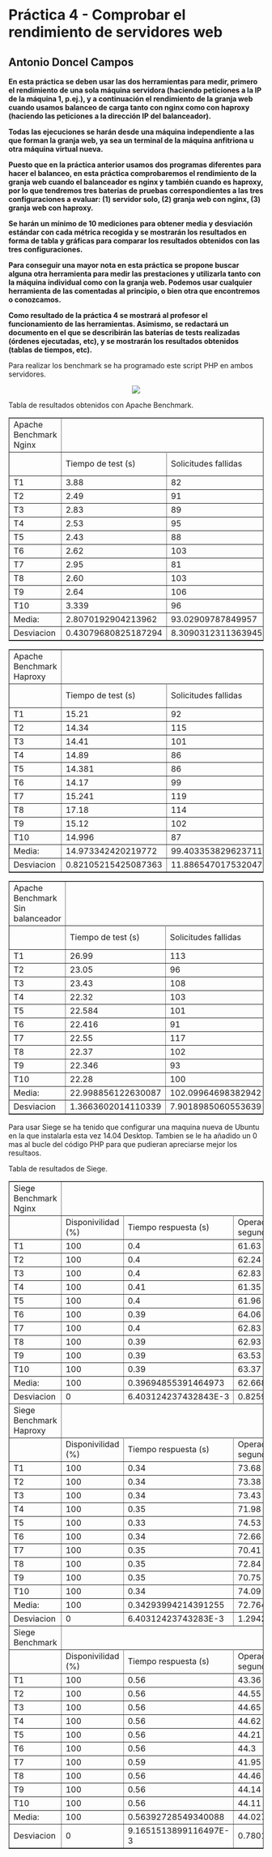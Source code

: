 Práctica 4 - Comprobar el rendimiento de servidores web
==================================================
Antonio Doncel Campos
--------------------------------------------------

**En esta práctica se deben usar las dos herramientas para medir, primero el
rendimiento de una sola máquina servidora (haciendo peticiones a la IP de la máquina
1, p.ej.), y a continuación el rendimiento de la granja web cuando usamos balanceo de
carga tanto con nginx como con haproxy (haciendo las peticiones a la dirección IP del
balanceador).**

**Todas las ejecuciones se harán desde una máquina independiente a las que forman la
granja web, ya sea un terminal de la máquina anfitriona u otra máquina virtual nueva.**

**Puesto que en la práctica anterior usamos dos programas diferentes para hacer el
balanceo, en esta práctica comprobaremos el rendimiento de la granja web cuando el
balanceador es nginx y también cuando es haproxy, por lo que tendremos tres
baterías de pruebas correspondientes a las tres configuraciones a evaluar: (1) servidor
solo, (2) granja web con nginx, (3) granja web con haproxy.**

**Se harán un mínimo de 10 mediciones para obtener media y desviación estándar con
cada métrica recogida y se mostrarán los resultados en forma de tabla y gráficas para
comparar los resultados obtenidos con las tres configuraciones.**

**Para conseguir una mayor nota en esta práctica se propone buscar alguna otra
herramienta para medir las prestaciones y utilizarla tanto con la máquina individual
como con la granja web. Podemos usar cualquier herramienta de las comentadas al
principio, o bien otra que encontremos o conozcamos.**

**Como resultado de la práctica 4 se mostrará al profesor el funcionamiento de las
herramientas. Asimismo, se redactará un documento en el que se describirán las
baterías de tests realizadas (órdenes ejecutadas, etc), y se mostrarán los resultados
obtenidos (tablas de tiempos, etc).**

Para realizar los benchmark se ha programado este script PHP en ambos servidores.
<div align="center"><img src="img1.-script_S1.png"></div>

Tabla de resultados obtenidos con Apache Benchmark.
<table cellspacing=0 border=1>
    <tr>
    	<td style=min-width:50px>Apache Benchmark Nginx</td>
    </tr>
    <tr>
    	<td style=min-width:50px></td>
        <td style=min-width:50px>Tiempo de test (s)</td>
        <td style=min-width:50px>Solicitudes fallidas</td>
        <td style=min-width:50px>Solicitudes por segundo</td>
    </tr>
    <tr>
        <td style=min-width:50px>T1</td>
        <td style=min-width:50px>3.88</td>
        <td style=min-width:50px>82</td>
        <td style=min-width:50px>257.58</td>
    </tr>
    <tr>
        <td style=min-width:50px>T2</td>
        <td style=min-width:50px>2.49</td>
        <td style=min-width:50px>91</td>
        <td style=min-width:50px>400.54</td>
	</tr>
    <tr>
        <td style=min-width:50px>T3</td>
        <td style=min-width:50px>2.83</td>
        <td style=min-width:50px>89</td>
        <td style=min-width:50px>352.88</td>
    </tr>
    <tr>
        <td style=min-width:50px>T4</td>
        <td style=min-width:50px>2.53</td>
        <td style=min-width:50px>95</td>
        <td style=min-width:50px>393.9</td>
    </tr>
    <tr>
        <td style=min-width:50px>T5</td>
        <td style=min-width:50px>2.43</td>
        <td style=min-width:50px>88</td>
        <td style=min-width:50px>410.02</td>
	</tr>
    <tr>
        <td style=min-width:50px>T6</td>
        <td style=min-width:50px>2.62</td>
        <td style=min-width:50px>103</td>
        <td style=min-width:50px>380.69</td>
	</tr>
    <tr>
        <td style=min-width:50px>T7</td>
        <td style=min-width:50px>2.95</td>
        <td style=min-width:50px>81</td>
        <td style=min-width:50px>338.41</td>
	</tr>
    <tr>
        <td style=min-width:50px>T8</td>
        <td style=min-width:50px>2.60</td>
        <td style=min-width:50px>103</td>
        <td style=min-width:50px>383.78</td>
	</tr>
    <tr>
        <td style=min-width:50px>T9</td>
        <td style=min-width:50px>2.64</td>
        <td style=min-width:50px>106</td>
        <td style=min-width:50px>378.37</td>
	</tr>
    <tr>
        <td style=min-width:50px>T10</td>
        <td style=min-width:50px>3.339</td>
        <td style=min-width:50px>96</td>
        <td style=min-width:50px>299.45</td>
    </tr>
    <tr>
        <td style=min-width:50px>Media:</td>
        <td style=min-width:50px>2.8070192904213962</td>
        <td style=min-width:50px>93.02909787849957</td>
        <td style=min-width:50px>356.26356604989604</td>
    </tr>
    <tr>
        <td style=min-width:50px>Desviacion</td>
        <td style=min-width:50px>0.43079680825187294</td>
        <td style=min-width:50px>8.3090312311363945</td>
        <td style=min-width:50px>46.148441317123677</td>
    </tr>
</table>
<table cellspacing=0 border=1>
    <tr>
    	<td style=min-width:50px>Apache Benchmark Haproxy</td>
    </tr>
    <tr>
    	<td style=min-width:50px></td>
        <td style=min-width:50px>Tiempo de test (s)</td>
        <td style=min-width:50px>Solicitudes fallidas</td>
        <td style=min-width:50px>Solicitudes por segundo</td>
    </tr>
    <tr>
        <td style=min-width:50px>T1</td>
        <td style=min-width:50px>15.21</td>
        <td style=min-width:50px>92</td>
        <td style=min-width:50px>65.73</td>
    </tr>
    <tr>
        <td style=min-width:50px>T2</td>
        <td style=min-width:50px>14.34</td>
        <td style=min-width:50px>115</td>
        <td style=min-width:50px>69.73</td>
	</tr>
    <tr>
        <td style=min-width:50px>T3</td>
        <td style=min-width:50px>14.41</td>
        <td style=min-width:50px>101</td>
        <td style=min-width:50px>69.40</td>
    </tr>
    <tr>
        <td style=min-width:50px>T4</td>
        <td style=min-width:50px>14.89</td>
        <td style=min-width:50px>86</td>
        <td style=min-width:50px>67.16</td>
    </tr>
    <tr>
        <td style=min-width:50px>T5</td>
        <td style=min-width:50px>14.381</td>
        <td style=min-width:50px>86</td>
        <td style=min-width:50px>69.54</td>
	</tr>
    <tr>
        <td style=min-width:50px>T6</td>
        <td style=min-width:50px>14.17</td>
        <td style=min-width:50px>99</td>
        <td style=min-width:50px>70.85</td>
	</tr>
    <tr>
        <td style=min-width:50px>T7</td>
	    <td style=min-width:50px>15.241</td>
	    <td style=min-width:50px>119</td>
	    <td style=min-width:50px>65.61</td>
	</tr>
    <tr>
        <td style=min-width:50px>T8</td>
        <td style=min-width:50px>17.18</td>
        <td style=min-width:50px>114</td>
        <td style=min-width:50px>58.21</td>
	</tr>
    <tr>
        <td style=min-width:50px>T9</td>
        <td style=min-width:50px>15.12</td>
        <td style=min-width:50px>102</td>
        <td style=min-width:50px>66.13</td>
	</tr>
    <tr>
        <td style=min-width:50px>T10</td>
        <td style=min-width:50px>14.996</td>
        <td style=min-width:50px>87</td>
        <td style=min-width:50px>66.68</td>
    </tr>
    <tr>
        <td style=min-width:50px>Media:</td>
        <td style=min-width:50px>14.973342420219772</td>
        <td style=min-width:50px>99.403353829623711</td>
        <td style=min-width:50px>66.812975535555736</td>
    </tr>
    <tr>
        <td style=min-width:50px>Desviacion</td>
        <td style=min-width:50px>0.82105215425087363</td>
        <td style=min-width:50px>11.886547017532047</td>
        <td style=min-width:50px>3.4075287834440964</td>
    </tr>
</table>
<table cellspacing=0 border=1>
    <tr>
    	<td style=min-width:50px>Apache Benchmark Sin balanceador</td>
    </tr>
    <tr>
    	<td style=min-width:50px></td>
        <td style=min-width:50px>Tiempo de test (s)</td>
        <td style=min-width:50px>Solicitudes fallidas</td>
        <td style=min-width:50px>Solicitudes por segundo</td>
    </tr>
    <tr>
        <td style=min-width:50px>T1</td>
        <td style=min-width:50px>26.99</td>
        <td style=min-width:50px>113</td>
        <td style=min-width:50px>37.04</td>
    </tr>
    <tr>
        <td style=min-width:50px>T2</td>
        <td style=min-width:50px>23.05</td>
        <td style=min-width:50px>96</td>
        <td style=min-width:50px>43.38</td>
	</tr>
    <tr>
        <td style=min-width:50px>T3</td>
        <td style=min-width:50px>23.43</td>
        <td style=min-width:50px>108</td>
        <td style=min-width:50px>42.67</td>
    </tr>
    <tr>
        <td style=min-width:50px>T4</td>
        <td style=min-width:50px>22.32</td>
        <td style=min-width:50px>103</td>
        <td style=min-width:50px>44.8</td>
    </tr>
    <tr>
        <td style=min-width:50px>T5</td>
	    <td style=min-width:50px>22.584</td>
	    <td style=min-width:50px>101</td>
	    <td style=min-width:50px>44.28</td>
	</tr>
    <tr>
        <td style=min-width:50px>T6</td>
        <td style=min-width:50px>22.416</td>
        <td style=min-width:50px>91</td>
        <td style=min-width:50px>44.61</td>
	</tr>
    <tr>
        <td style=min-width:50px>T7</td>
        <td style=min-width:50px>22.55</td>
        <td style=min-width:50px>117</td>
        <td style=min-width:50px>44.35</td>
	</tr>
    <tr>
        <td style=min-width:50px>T8</td>
        <td style=min-width:50px>22.37</td>
        <td style=min-width:50px>102</td>
        <td style=min-width:50px>44.69</td>
	</tr>
    <tr>
        <td style=min-width:50px>T9</td>
        <td style=min-width:50px>22.346</td>
        <td style=min-width:50px>93</td>
        <td style=min-width:50px>44.75</td>
	</tr>
    <tr>
        <td style=min-width:50px>T10</td>
        <td style=min-width:50px>22.28</td>
        <td style=min-width:50px>100</td>
        <td style=min-width:50px>44.87</td>
    </tr>
    <tr>
        <td style=min-width:50px>Media:</td>
        <td style=min-width:50px>22.998856122630087</td>
        <td style=min-width:50px>102.09964698382942</td>
        <td style=min-width:50px>43.479587040477135</td>
    </tr>
    <tr>
        <td style=min-width:50px>Desviacion</td>
        <td style=min-width:50px>1.3663602014110339</td>
        <td style=min-width:50px>7.9018985060553639</td>
        <td style=min-width:50px>2.2698907462695201</td>
    </tr>
</table>

Para usar Siege se ha tenido que configurar una maquina nueva de Ubuntu en la que instalarla
esta vez 14.04 Desktop. Tambien se le ha añadido un 0 mas al bucle del código PHP para que
pudieran apreciarse mejor los resultaos.

Tabla de resultados de Siege.
<table cellspacing=0 border=1>
    <tr>
        <td style=min-width:50px>Siege Benchmark Nginx</td>
    </tr>
    <tr>
        <td style=min-width:50px></td>
        <td style=min-width:50px>Disponivilidad (%)</td>
        <td style=min-width:50px>Tiempo respuesta (s)</td>
        <td style=min-width:50px>Operaciones por segundo</td>
        <td style=min-width:50px>Operaciones fallidas</td>
        <td style=min-width:50px>Operación mas larga</td>
    </tr>
    <tr>
        <td style=min-width:50px>T1</td>
        <td style=min-width:50px>100</td>
        <td style=min-width:50px>0.4</td>
        <td style=min-width:50px>61.63</td>
        <td style=min-width:50px>0</td>
        <td style=min-width:50px>3.77</td>
    </tr>
    <tr>
        <td style=min-width:50px>T2</td>
        <td style=min-width:50px>100</td>
        <td style=min-width:50px>0.4</td>
        <td style=min-width:50px>62.24</td>
        <td style=min-width:50px>0</td>
        <td style=min-width:50px>3.74</td>
    </tr>
    <tr>
        <td style=min-width:50px>T3</td>
        <td style=min-width:50px>100</td>
        <td style=min-width:50px>0.4</td>
        <td style=min-width:50px>62.83</td>
        <td style=min-width:50px>0</td>
        <td style=min-width:50px>3.85</td>
    </tr>
    <tr>
        <td style=min-width:50px>T4</td>
        <td style=min-width:50px>100</td>
        <td style=min-width:50px>0.41</td>
        <td style=min-width:50px>61.35</td>
        <td style=min-width:50px>0</td>
        <td style=min-width:50px>4.46</td>
    </tr>
    <tr>
        <td style=min-width:50px>T5</td>
        <td style=min-width:50px>100</td>
        <td style=min-width:50px>0.4</td>
        <td style=min-width:50px>61.96</td>
        <td style=min-width:50px>0</td>
        <td style=min-width:50px>4.03</td>
    </tr>
    <tr>
        <td style=min-width:50px>T6</td>
        <td style=min-width:50px>100</td>
        <td style=min-width:50px>0.39</td>
        <td style=min-width:50px>64.06</td>
        <td style=min-width:50px>0</td>
        <td style=min-width:50px>3.94</td>
    </tr>
    <tr>
        <td style=min-width:50px>T7</td>
        <td style=min-width:50px>100</td>
        <td style=min-width:50px>0.4</td>
        <td style=min-width:50px>62.83</td>
        <td style=min-width:50px>0</td>
        <td style=min-width:50px>4.43</td>
    </tr>
    <tr>
        <td style=min-width:50px>T8</td>
        <td style=min-width:50px>100</td>
        <td style=min-width:50px>0.39</td>
        <td style=min-width:50px>62.93</td>
        <td style=min-width:50px>0</td>
        <td style=min-width:50px>3.64</td>
    </tr>
    <tr>
        <td style=min-width:50px>T9</td>
        <td style=min-width:50px>100</td>
        <td style=min-width:50px>0.39</td>
        <td style=min-width:50px>63.53</td>
        <td style=min-width:50px>0</td>
        <td style=min-width:50px>4.16</td>
    </tr>
    <tr>
        <td style=min-width:50px>T10</td>
        <td style=min-width:50px>100</td>
        <td style=min-width:50px>0.39</td>
        <td style=min-width:50px>63.37</td>
        <td style=min-width:50px>0</td>
        <td style=min-width:50px>3.88</td>
    </tr>
    <tr>
        <td style=min-width:50px>Media:</td>
        <td style=min-width:50px>100</td>
        <td style=min-width:50px>0.39694855391464973</td>
        <td style=min-width:50px>62.66855581041402</td>
        <td style=min-width:50px>0</td>
        <td style=min-width:50px>3.9812916905612972</td>
    </tr>
    <tr>
        <td style=min-width:50px>Desviacion</td>
        <td style=min-width:50px>0</td>
        <td style=min-width:50px>6.403124237432843E-3</td>
        <td style=min-width:50px>0.82590798518963149</td>
        <td style=min-width:50px>0</td>
        <td style=min-width:50px>0.26694568735980728</td>
    </tr>
    <tr>
        <td style=min-width:50px>Siege Benchmark Haproxy</td>
    </tr>
    <tr>
        <td style=min-width:50px></td>
        <td style=min-width:50px>Disponivilidad (%)</td>
        <td style=min-width:50px>Tiempo respuesta (s)</td>
        <td style=min-width:50px>Operaciones por segundo</td>
        <td style=min-width:50px>Operaciones fallidas</td>
        <td style=min-width:50px>Operación mas larga</td>
    </tr>
    <tr>
        <td style=min-width:50px>T1</td>
        <td style=min-width:50px>100</td>
        <td style=min-width:50px>0.34</td>
        <td style=min-width:50px>73.68</td>
        <td style=min-width:50px>0</td>
        <td style=min-width:50px>2.19</td>
    </tr>
    <tr>
        <td style=min-width:50px>T2</td>
        <td style=min-width:50px>100</td>
        <td style=min-width:50px>0.34</td>
        <td style=min-width:50px>73.38</td>
        <td style=min-width:50px>0</td>
        <td style=min-width:50px>1.69</td>
    </tr>
    <tr>
        <td style=min-width:50px>T3</td>
        <td style=min-width:50px>100</td>
        <td style=min-width:50px>0.34</td>
        <td style=min-width:50px>73.43</td>
        <td style=min-width:50px>0</td>
        <td style=min-width:50px>2.8</td>
    </tr>
    <tr>
        <td style=min-width:50px>T4</td>
        <td style=min-width:50px>100</td>
        <td style=min-width:50px>0.35</td>
        <td style=min-width:50px>71.98</td>
        <td style=min-width:50px>0</td>
        <td style=min-width:50px>2</td>
    </tr>
    <tr>
        <td style=min-width:50px>T5</td>
        <td style=min-width:50px>100</td>
        <td style=min-width:50px>0.33</td>
        <td style=min-width:50px>74.53</td>
        <td style=min-width:50px>0</td>
        <td style=min-width:50px>3.51</td>
    </tr>
    <tr>
        <td style=min-width:50px>T6</td>
        <td style=min-width:50px>100</td>
        <td style=min-width:50px>0.34</td>
        <td style=min-width:50px>72.66</td>
        <td style=min-width:50px>0</td>
        <td style=min-width:50px>1.74</td>
    </tr>
    <tr>
        <td style=min-width:50px>T7</td>
        <td style=min-width:50px>100</td>
        <td style=min-width:50px>0.35</td>
        <td style=min-width:50px>70.41</td>
        <td style=min-width:50px>0</td>
        <td style=min-width:50px>3.6</td>
    </tr>
    <tr>
        <td style=min-width:50px>T8</td>
        <td style=min-width:50px>100</td>
        <td style=min-width:50px>0.35</td>
        <td style=min-width:50px>72.84</td>
        <td style=min-width:50px>0</td>
        <td style=min-width:50px>3.43</td>
    </tr>
    <tr>
        <td style=min-width:50px>T9</td>
        <td style=min-width:50px>100</td>
        <td style=min-width:50px>0.35</td>
        <td style=min-width:50px>70.75</td>
        <td style=min-width:50px>0</td>
        <td style=min-width:50px>3.9</td>
    </tr>
    <tr>
        <td style=min-width:50px>T10</td>
        <td style=min-width:50px>100</td>
        <td style=min-width:50px>0.34</td>
        <td style=min-width:50px>74.09</td>
        <td style=min-width:50px>0</td>
        <td style=min-width:50px>2.22</td>
    </tr>
    <tr>
        <td style=min-width:50px>Media:</td>
        <td style=min-width:50px>100</td>
        <td style=min-width:50px>0.34293994214391255</td>
        <td style=min-width:50px>72.764405622944309</td>
        <td style=min-width:50px>0</td>
        <td style=min-width:50px>2.5890410797751571</td>
    </tr>
    <tr>
        <td style=min-width:50px>Desviacion</td>
        <td style=min-width:50px>0</td>
        <td style=min-width:50px>6.40312423743283E-3</td>
        <td style=min-width:50px>1.2942503621788195</td>
        <td style=min-width:50px>0</td>
        <td style=min-width:50px>0.79815787911916214</td>
    </tr>
    <tr>
        <td style=min-width:50px>Siege Benchmark</td>
    </tr>
    <tr>
        <td style=min-width:50px></td>
        <td style=min-width:50px>Disponivilidad (%)</td>
        <td style=min-width:50px>Tiempo respuesta (s)</td>
        <td style=min-width:50px>Operaciones por segundo</td>
        <td style=min-width:50px>Operaciones fallidas</td>
        <td style=min-width:50px>Operación mas larga</td>
    </tr>
    <tr>
        <td style=min-width:50px>T1</td>
        <td style=min-width:50px>100</td>
        <td style=min-width:50px>0.56</td>
        <td style=min-width:50px>43.36</td>
        <td style=min-width:50px>0</td>
        <td style=min-width:50px>4.33</td>
    </tr>
    <tr>
        <td style=min-width:50px>T2</td>
        <td style=min-width:50px>100</td>
        <td style=min-width:50px>0.56</td>
        <td style=min-width:50px>44.55</td>
        <td style=min-width:50px>0</td>
        <td style=min-width:50px>3.92</td>
    </tr>
    <tr>
        <td style=min-width:50px>T3</td>
        <td style=min-width:50px>100</td>
        <td style=min-width:50px>0.56</td>
        <td style=min-width:50px>44.65</td>
        <td style=min-width:50px>0</td>
        <td style=min-width:50px>4.55</td>
    </tr>
    <tr>
        <td style=min-width:50px>T4</td>
        <td style=min-width:50px>100</td>
        <td style=min-width:50px>0.56</td>
        <td style=min-width:50px>44.62</td>
        <td style=min-width:50px>0</td>
        <td style=min-width:50px>4.93</td>
    </tr>
    <tr>
        <td style=min-width:50px>T5</td>
        <td style=min-width:50px>100</td>
        <td style=min-width:50px>0.56</td>
        <td style=min-width:50px>44.21</td>
        <td style=min-width:50px>0</td>
        <td style=min-width:50px>4.54</td>
    </tr>
    <tr>
        <td style=min-width:50px>T6</td>
        <td style=min-width:50px>100</td>
        <td style=min-width:50px>0.56</td>
        <td style=min-width:50px>44.3</td>
        <td style=min-width:50px>0</td>
        <td style=min-width:50px>4.54</td>
    </tr>
    <tr>
        <td style=min-width:50px>T7</td>
        <td style=min-width:50px>100</td>
        <td style=min-width:50px>0.59</td>
        <td style=min-width:50px>41.95</td>
        <td style=min-width:50px>0</td>
        <td style=min-width:50px>8.44</td>
    </tr>
    <tr>
        <td style=min-width:50px>T8</td>
        <td style=min-width:50px>100</td>
        <td style=min-width:50px>0.56</td>
        <td style=min-width:50px>44.46</td>
        <td style=min-width:50px>0</td>
        <td style=min-width:50px>2.8</td>
    </tr>
    <tr>
        <td style=min-width:50px>T9</td>
        <td style=min-width:50px>100</td>
        <td style=min-width:50px>0.56</td>
        <td style=min-width:50px>44.14</td>
        <td style=min-width:50px>0</td>
        <td style=min-width:50px>3.67</td>
    </tr>
    <tr>
        <td style=min-width:50px>T10</td>
        <td style=min-width:50px>100</td>
        <td style=min-width:50px>0.56</td>
        <td style=min-width:50px>44.11</td>
        <td style=min-width:50px>0</td>
        <td style=min-width:50px>3.77</td>
    </tr>
    <tr>
        <td style=min-width:50px>Media:</td>
        <td style=min-width:50px>100</td>
        <td style=min-width:50px>0.56392728549340088</td>
        <td style=min-width:50px>44.027933945050712</td>
        <td style=min-width:50px>0</td>
        <td style=min-width:50px>4.3754279058664141</td>
    </tr>
    <tr>
        <td style=min-width:50px>Desviacion</td>
        <td style=min-width:50px>0</td>
        <td style=min-width:50px>9.1651513899116497E-3</td>
        <td style=min-width:50px>0.7801698533011886</td>
        <td style=min-width:50px>0</td>
        <td style=min-width:50px>1.4201197132636372</td>
    </tr>
</table>